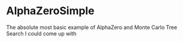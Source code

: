 # AlphaZeroSimple
The absolute most basic example of AlphaZero and Monte Carlo Tree Search I could come up with
